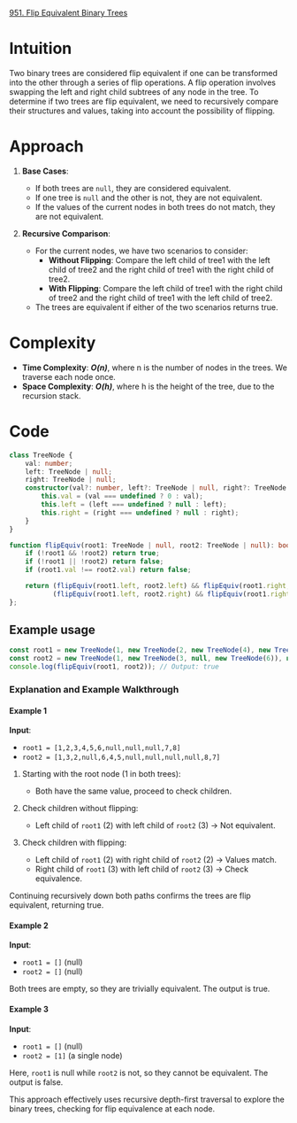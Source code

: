 [951. Flip Equivalent Binary Trees](https://leetcode.com/problems/flip-equivalent-binary-trees/)

# Intuition
Two binary trees are considered flip equivalent if one can be transformed into the other through a series of flip operations. A flip operation involves swapping the left and right child subtrees of any node in the tree. To determine if two trees are flip equivalent, we need to recursively compare their structures and values, taking into account the possibility of flipping.

# Approach
1. **Base Cases**:
   - If both trees are `null`, they are considered equivalent.
   - If one tree is `null` and the other is not, they are not equivalent.
   - If the values of the current nodes in both trees do not match, they are not equivalent.

2. **Recursive Comparison**:
   - For the current nodes, we have two scenarios to consider:
     - **Without Flipping**: Compare the left child of tree1 with the left child of tree2 and the right child of tree1 with the right child of tree2.
     - **With Flipping**: Compare the left child of tree1 with the right child of tree2 and the right child of tree1 with the left child of tree2.
   - The trees are equivalent if either of the two scenarios returns true.

# Complexity
- **Time Complexity**: ***O(n)***, where n is the number of nodes in the trees. We traverse each node once.
- **Space Complexity**: ***O(h)***, where h is the height of the tree, due to the recursion stack.

# Code

```typescript
class TreeNode {
    val: number;
    left: TreeNode | null;
    right: TreeNode | null;
    constructor(val?: number, left?: TreeNode | null, right?: TreeNode | null) {
        this.val = (val === undefined ? 0 : val);
        this.left = (left === undefined ? null : left);
        this.right = (right === undefined ? null : right);
    }
}

function flipEquiv(root1: TreeNode | null, root2: TreeNode | null): boolean {    
    if (!root1 && !root2) return true;
    if (!root1 || !root2) return false;
    if (root1.val !== root2.val) return false;

    return (flipEquiv(root1.left, root2.left) && flipEquiv(root1.right, root2.right)) ||
           (flipEquiv(root1.left, root2.right) && flipEquiv(root1.right, root2.left));
};

```
## Example usage

```typescript
const root1 = new TreeNode(1, new TreeNode(2, new TreeNode(4), new TreeNode(5)), new TreeNode(3, new TreeNode(6)));
const root2 = new TreeNode(1, new TreeNode(3, null, new TreeNode(6)), new TreeNode(2, new TreeNode(4), new TreeNode(5)));
console.log(flipEquiv(root1, root2)); // Output: true
```

### Explanation and Example Walkthrough

#### Example 1
**Input**:
- `root1 = [1,2,3,4,5,6,null,null,null,7,8]`
- `root2 = [1,3,2,null,6,4,5,null,null,null,null,8,7]`

1. Starting with the root node (1 in both trees):
   - Both have the same value, proceed to check children.
   
2. Check children without flipping:
   - Left child of `root1` (2) with left child of `root2` (3) → Not equivalent.
   
3. Check children with flipping:
   - Left child of `root1` (2) with right child of `root2` (2) → Values match.
   - Right child of `root1` (3) with left child of `root2` (3) → Check equivalence.

Continuing recursively down both paths confirms the trees are flip equivalent, returning true.

#### Example 2
**Input**:
- `root1 = []` (null)
- `root2 = []` (null)

Both trees are empty, so they are trivially equivalent. The output is true.

#### Example 3
**Input**:
- `root1 = []` (null)
- `root2 = [1]` (a single node)

Here, `root1` is null while `root2` is not, so they cannot be equivalent. The output is false.

This approach effectively uses recursive depth-first traversal to explore the binary trees, checking for flip equivalence at each node.